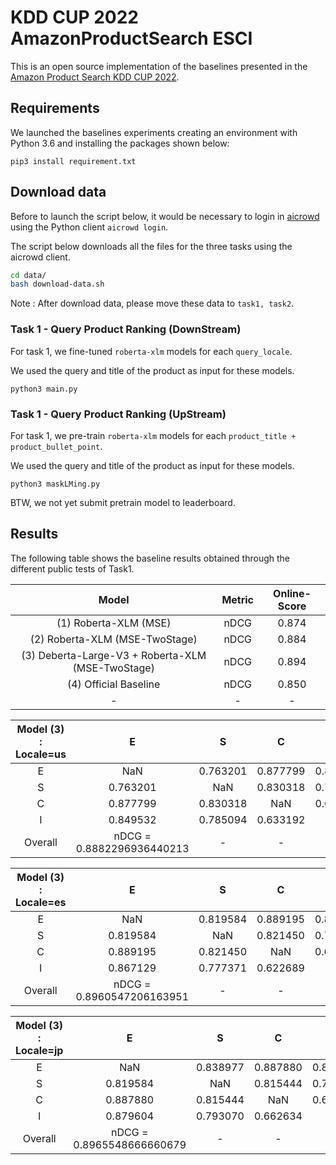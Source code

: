 # KDD CUP 2022 AmazonProductSearch ESCI
This is an open source implementation of the baselines presented in the [Amazon Product Search KDD CUP 2022](https://www.aicrowd.com/challenges/esci-challenge-for-improving-product-search).


## Requirements
We launched the baselines experiments creating an environment with Python 3.6 and installing the packages  shown below:
```
pip3 install requirement.txt
```

## Download data

Before to launch the script below, it would be necessary to login in [aicrowd](https://www.aicrowd.com/) using the Python client `aicrowd login`.

The script below downloads all the files for the three tasks using the aicrowd client.

```bash
cd data/
bash download-data.sh
```
Note : After download data, please move these data to `task1, task2`.


### Task 1 - Query Product Ranking (DownStream)

For task 1, we fine-tuned `roberta-xlm` models for each `query_locale`.

 We used the query and title of the product as input for these models.

```
python3 main.py
```

### Task 1 - Query Product Ranking (UpStream)

For task 1, we pre-train `roberta-xlm` models for each `product_title + product_bullet_point`.

 We used the query and title of the product as input for these models.

```
python3 maskLMing.py
```
BTW, we not yet submit pretrain model to leaderboard.



## Results
The following table shows the baseline results obtained through the different public tests of Task1.

| Model |  Metric  | Online-Score |
|:----:|:--------:|:-----:|
|   (1) Roberta-XLM (MSE)  | nDCG     | 0.874 |
|   (2) Roberta-XLM (MSE-TwoStage)  | nDCG     | 0.884 |
|   (3) Deberta-Large-V3 + Roberta-XLM (MSE-TwoStage)  | nDCG     | 0.894 |
|   (4) Official Baseline | nDCG | 0.850 |
|-|-|-


| Model (3) : Locale=us |  E  | S |  C | I|
|:----:|:--------:|:-----:|:-----:|:-----:|
|   E  | NaN     | 0.763201 |  0.877799 | 0.849532 |
|   S  | 0.763201     | NaN | 0.830318 |  0.785094 |
|   C  | 0.877799     | 0.830318 | NaN | 0.633192 |
|   I | 0.849532 | 0.785094 | 0.633192 | NaN
|Overall |  nDCG = 0.8882296936440213 | -|-|-|


| Model (3) : Locale=es |  E  | S |  C | I|
|:----:|:--------:|:-----:|:-----:|:-----:|
|   E  | NaN     | 0.819584 |  0.889195 | 0.867129 |
|   S  | 0.819584     | NaN | 0.821450 |  0.777371 |
|   C  | 0.889195     | 0.821450 | NaN | 0.622689 |
|   I | 0.867129 | 0.777371 | 0.622689 | NaN
|Overall |  nDCG = 0.8960547206163951 | -|-|-|



| Model (3) : Locale=jp |  E  | S |  C | I|
|:----:|:--------:|:-----:|:-----:|:-----:|
|   E  | NaN     | 0.838977 |  0.887880 | 0.879604 |
|   S  | 0.819584     | NaN | 0.815444 |  0.793070 |
|   C  | 0.887880     | 0.815444 | NaN | 0.662634 |
|   I | 0.879604 | 0.793070 | 0.662634 | NaN
|Overall |  nDCG = 0.8965548666660679 | -|-|-|




